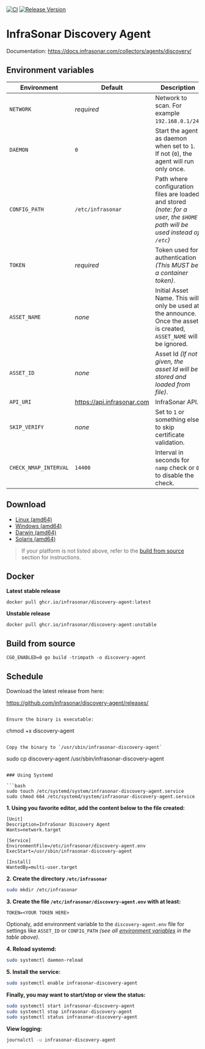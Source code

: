 [![CI](https://github.com/infrasonar/discovery-agent/workflows/CI/badge.svg)](https://github.com/infrasonar/discovery-agent/actions)
[![Release Version](https://img.shields.io/github/release/infrasonar/discovery-agent)](https://github.com/infrasonar/discovery-agent/releases)

# InfraSonar Discovery Agent

Documentation: https://docs.infrasonar.com/collectors/agents/discovery/

## Environment variables

Environment                 | Default                               | Description
----------------------------|---------------------------------------|-------------------
`NETWORK`                   | _required_                            | Network to scan. For example `192.168.0.1/24`.
`DAEMON`                    | `0`                                   | Start the agent as daemon when set to `1`. If not (`0`), the agent will run only once.
`CONFIG_PATH`       		| `/etc/infrasonar` 			        | Path where configuration files are loaded and stored _(note: for a user, the `$HOME` path will be used instead of `/etc`)_
`TOKEN`                     | _required_                            | Token used for authentication _(This MUST be a container token)_.
`ASSET_NAME`                | _none_                                | Initial Asset Name. This will only be used at the announce. Once the asset is created, `ASSET_NAME` will be ignored.
`ASSET_ID`                  | _none_                                | Asset Id _(If not given, the asset Id will be stored and loaded from file)_.
`API_URI`                   | https://api.infrasonar.com            | InfraSonar API.
`SKIP_VERIFY`				| _none_						        | Set to `1` or something else to skip certificate validation.
`CHECK_NMAP_INTERVAL`       | `14400`                               | Interval in seconds for `namp` check or `0` to disable the check.

## Download

- [Linux (amd64)](https://github.com/infrasonar/discovery-agent/releases/download/v1.0.0/discovery-agent-linux-amd64-1.0.0.tar.gz)
- [Windows (amd64)](https://github.com/infrasonar/discovery-agent/releases/download/v1.0.0/discovery-agent-windows-amd64-1.0.0.tar.gz)
- [Darwin (amd64)](https://github.com/infrasonar/discovery-agent/releases/download/v1.0.0/discovery-agent-darwin-amd64-1.0.0.tar.gz)
- [Solaris (amd64)](https://github.com/infrasonar/discovery-agent/releases/download/v1.0.0/discovery-agent-solaris-amd64-1.0.0.tar.gz)

> If your platform is not listed above, refer to the [build from source](#build-from-source) section for instructions.

## Docker

**Latest stable release**
```
docker pull ghcr.io/infrasonar/discovery-agent:latest
```

**Unstable release**
```
docker pull ghcr.io/infrasonar/discovery-agent:unstable
```

## Build from source
```
CGO_ENABLED=0 go build -trimpath -o discovery-agent
```

## Schedule

Download the latest release from here:

https://github.com/infrasonar/discovery-agent/releases/
```

Ensure the binary is executable:
```
chmod +x discovery-agent
```

Copy the binary to `/usr/sbin/infrasonar-discovery-agent`

```
sudo cp discovery-agent /usr/sbin/infrasonar-discovery-agent
```

### Using Systemd

```bash
sudo touch /etc/systemd/system/infrasonar-discovery-agent.service
sudo chmod 664 /etc/systemd/system/infrasonar-discovery-agent.service
```

**1. Using you favorite editor, add the content below to the file created:**

```
[Unit]
Description=InfraSonar Discovery Agent
Wants=network.target

[Service]
EnvironmentFile=/etc/infrasonar/discovery-agent.env
ExecStart=/usr/sbin/infrasonar-discovery-agent

[Install]
WantedBy=multi-user.target
```

**2. Create the directory `/etc/infrasonar`**

```bash
sudo mkdir /etc/infrasonar
```

**3. Create the file `/etc/infrasonar/discovery-agent.env` with at least:**

```
TOKEN=<YOUR TOKEN HERE>
```

Optionaly, add environment variable to the `discovery-agent.env` file for settings like `ASSET_ID` or `CONFIG_PATH` _(see all [environment variables](#environment-variables) in the table above)_.

**4. Reload systemd:**

```bash
sudo systemctl daemon-reload
```

**5. Install the service:**

```bash
sudo systemctl enable infrasonar-discovery-agent
```

**Finally, you may want to start/stop or view the status:**
```bash
sudo systemctl start infrasonar-discovery-agent
sudo systemctl stop infrasonar-discovery-agent
sudo systemctl status infrasonar-discovery-agent
```

**View logging:**
```bash
journalctl -u infrasonar-discovery-agent
```
